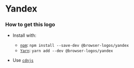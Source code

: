 # Yandex

### How to get this logo

* Install with:

  * [`npm`](https://www.npmjs.com/): `npm install --save-dev @browser-logos/yandex`
  * [`Yarn`](https://yarnpkg.com/): `yarn add --dev @browser-logos/yandex`

* Use [`cdnjs`](https://cdnjs.com/libraries/browser-logos)
